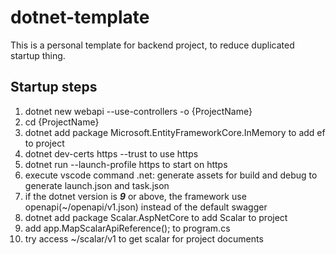 # dotnet-template

This is a personal template for backend project, to reduce duplicated startup thing.

## Startup steps

1. dotnet new webapi --use-controllers -o {ProjectName}
2. cd {ProjectName}
3. dotnet add package Microsoft.EntityFrameworkCore.InMemory to add ef to project
4. dotnet dev-certs https --trust to use https
5. dotnet run --launch-profile https to start on https
6. execute vscode command .net: generate assets for build and debug to generate launch.json and task.json
7. if the dotnet version is ***9*** or above, the framework use openapi(~/openapi/v1.json) instead of the default swagger
8. dotnet add package Scalar.AspNetCore to add Scalar to project
9. add app.MapScalarApiReference(); to program.cs
10. try access ~/scalar/v1 to get scalar for project documents

